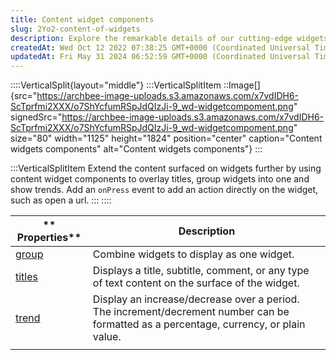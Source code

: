 ```yaml
---
title: Content widget components
slug: 2Yo2-content-of-widgets
description: Explore the remarkable details of our cutting-edge widgets preview image in this comprehensive document. Unlock the potential of these innovative widgets, meticulously captured to enhance your understanding and inspire creativity. Delve into this valuable
createdAt: Wed Oct 12 2022 07:38:25 GMT+0000 (Coordinated Universal Time)
updatedAt: Fri May 31 2024 06:52:59 GMT+0000 (Coordinated Universal Time)
---
```


::::VerticalSplit{layout="middle"}
:::VerticalSplitItem
::Image[]{src="https://archbee-image-uploads.s3.amazonaws.com/x7vdIDH6-ScTprfmi2XXX/o7ShYcfumRSpJdQIzJi-9_wd-widgetcompoment.png" signedSrc="https://archbee-image-uploads.s3.amazonaws.com/x7vdIDH6-ScTprfmi2XXX/o7ShYcfumRSpJdQIzJi-9_wd-widgetcompoment.png" size="80" width="1125" height="1824" position="center" caption="Content widgets components" alt="Content widgets components"}
:::

:::VerticalSplitItem
Extend the content surfaced on widgets further by using content widget components to overlay titles, group widgets into one and show trends. Add an `onPress` event to add an action directly on the widget, such as open a url.
:::
::::

| ** Properties**                                   | **Description**                                                                                                                         |
| ------------------------------------------------- | --------------------------------------------------------------------------------------------------------------------------------------- |
| [group](<./Content widget components/group.md>)   | Combine widgets to display as one widget.                                                                                               |
| [titles](<./Content widget components/titles.md>) | Displays a title, subtitle, comment, or any type of text content on the surface of the widget.                                          |
| [trend](<./Content widget components/trend.md>)   | Display an increase/decrease over a period. The increment/decrement number can be formatted as a percentage, currency, or plain value.  |
|                                                   |                                                                                                                                         |

